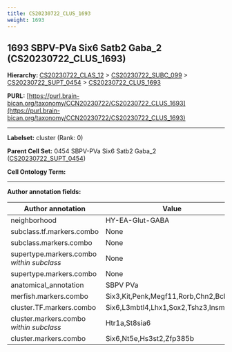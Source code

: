 ```yaml
---
title: CS20230722_CLUS_1693
weight: 1693
---
```

## 1693 SBPV-PVa Six6 Satb2 Gaba_2 (CS20230722_CLUS_1693)
<b>Hierarchy: </b>
[CS20230722_CLAS_12](../CS20230722_CLAS_12) >
[CS20230722_SUBC_099](../CS20230722_SUBC_099) >
[CS20230722_SUPT_0454](../CS20230722_SUPT_0454) >
[CS20230722_CLUS_1693](../CS20230722_CLUS_1693)

**PURL:** [https://purl.brain-bican.org/taxonomy/CCN20230722/CS20230722_CLUS_1693](https://purl.brain-bican.org/taxonomy/CCN20230722/CS20230722_CLUS_1693)

---


**Labelset:** cluster (Rank: 0)

**Parent Cell Set:** 0454 SBPV-PVa Six6 Satb2 Gaba_2 ([CS20230722_SUPT_0454](../CS20230722_SUPT_0454))



**Cell Ontology Term:** 

[MARKER GENES.]: #


---

[TRANSFERRED ANNOTATIONS.]: #


[AUTHOR ANNOTATION FIELDS.]: #


**Author annotation fields:**

| Author annotation | Value |
|-------------------|-------|
|neighborhood|HY-EA-Glut-GABA|
|subclass.tf.markers.combo|None|
|subclass.markers.combo|None|
|supertype.markers.combo _within subclass_|None|
|supertype.markers.combo|None|
|anatomical_annotation|SBPV PVa|
|merfish.markers.combo|Six3,Kit,Penk,Megf11,Rorb,Chn2,Bcl11b|
|cluster.TF.markers.combo|Six6,L3mbtl4,Lhx1,Sox2,Tshz3,Insm1|
|cluster.markers.combo _within subclass_|Htr1a,St8sia6|
|cluster.markers.combo|Six6,Nt5e,Hs3st2,Zfp385b|
